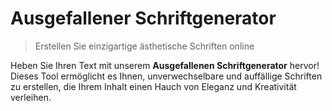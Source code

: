 # Ausgefallener Schriftgenerator

> Erstellen Sie einzigartige ästhetische Schriften online

Heben Sie Ihren Text mit unserem **Ausgefallenen Schriftgenerator** hervor! Dieses Tool ermöglicht es Ihnen, unverwechselbare und auffällige Schriften zu erstellen, die Ihrem Inhalt einen Hauch von Eleganz und Kreativität verleihen.